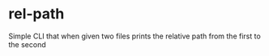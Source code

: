 # rel-path
Simple CLI that when given two files prints the relative path from the first to the second

